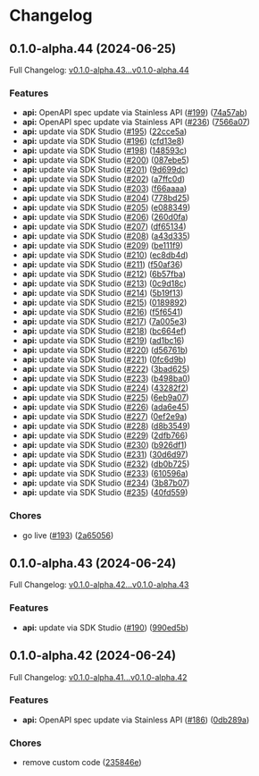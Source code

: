 # Changelog

## 0.1.0-alpha.44 (2024-06-25)

Full Changelog: [v0.1.0-alpha.43...v0.1.0-alpha.44](https://github.com/StructifyAI/structify-node/compare/v0.1.0-alpha.43...v0.1.0-alpha.44)

### Features

* **api:** OpenAPI spec update via Stainless API ([#199](https://github.com/StructifyAI/structify-node/issues/199)) ([74a57ab](https://github.com/StructifyAI/structify-node/commit/74a57ab5b6169635216127d91deaa90d3e6f059c))
* **api:** OpenAPI spec update via Stainless API ([#236](https://github.com/StructifyAI/structify-node/issues/236)) ([7566a07](https://github.com/StructifyAI/structify-node/commit/7566a07a8b8223ede233b4c1b58cbc22a7b1fb48))
* **api:** update via SDK Studio ([#195](https://github.com/StructifyAI/structify-node/issues/195)) ([22cce5a](https://github.com/StructifyAI/structify-node/commit/22cce5acb6c8b9574b1cb914b55d0cf7ccc9a47b))
* **api:** update via SDK Studio ([#196](https://github.com/StructifyAI/structify-node/issues/196)) ([cfd13e8](https://github.com/StructifyAI/structify-node/commit/cfd13e89373d6a7aba18f4a303f64dacafa1fdd7))
* **api:** update via SDK Studio ([#198](https://github.com/StructifyAI/structify-node/issues/198)) ([148593c](https://github.com/StructifyAI/structify-node/commit/148593c27b456c2eb572b3eab65e624be93fc601))
* **api:** update via SDK Studio ([#200](https://github.com/StructifyAI/structify-node/issues/200)) ([087ebe5](https://github.com/StructifyAI/structify-node/commit/087ebe528b7d31c08be1c0db56bc35d8fa4e6c3f))
* **api:** update via SDK Studio ([#201](https://github.com/StructifyAI/structify-node/issues/201)) ([9d699dc](https://github.com/StructifyAI/structify-node/commit/9d699dc0e728172dc31d241326020f6316f265c7))
* **api:** update via SDK Studio ([#202](https://github.com/StructifyAI/structify-node/issues/202)) ([a7ffc0d](https://github.com/StructifyAI/structify-node/commit/a7ffc0d0af85130ff4a18ad6b8ccf155f16b422b))
* **api:** update via SDK Studio ([#203](https://github.com/StructifyAI/structify-node/issues/203)) ([f66aaaa](https://github.com/StructifyAI/structify-node/commit/f66aaaa2f384266c0c68e291e19f6ef5236d2677))
* **api:** update via SDK Studio ([#204](https://github.com/StructifyAI/structify-node/issues/204)) ([778bd25](https://github.com/StructifyAI/structify-node/commit/778bd250bcd6daeacb301abb5515f718c24dc62c))
* **api:** update via SDK Studio ([#205](https://github.com/StructifyAI/structify-node/issues/205)) ([e088349](https://github.com/StructifyAI/structify-node/commit/e088349f9d18561cdda149a0d3c7665019e8f4e3))
* **api:** update via SDK Studio ([#206](https://github.com/StructifyAI/structify-node/issues/206)) ([260d0fa](https://github.com/StructifyAI/structify-node/commit/260d0fa31f4d4630aeb87c926b553179071b0d3d))
* **api:** update via SDK Studio ([#207](https://github.com/StructifyAI/structify-node/issues/207)) ([df65134](https://github.com/StructifyAI/structify-node/commit/df6513421a31060f8ab936bb8deabc9c57d3410b))
* **api:** update via SDK Studio ([#208](https://github.com/StructifyAI/structify-node/issues/208)) ([a43d335](https://github.com/StructifyAI/structify-node/commit/a43d335bc32b14676c989c666df9c7aeaa3ac25c))
* **api:** update via SDK Studio ([#209](https://github.com/StructifyAI/structify-node/issues/209)) ([be111f9](https://github.com/StructifyAI/structify-node/commit/be111f9dcc1b4b6c29193459a963733a180ce0da))
* **api:** update via SDK Studio ([#210](https://github.com/StructifyAI/structify-node/issues/210)) ([ec8db4d](https://github.com/StructifyAI/structify-node/commit/ec8db4d0196aa1140d8cc543e6e813c654416d95))
* **api:** update via SDK Studio ([#211](https://github.com/StructifyAI/structify-node/issues/211)) ([f50af36](https://github.com/StructifyAI/structify-node/commit/f50af36f8c0525cc677ca300f23a6ba2b9c5e50f))
* **api:** update via SDK Studio ([#212](https://github.com/StructifyAI/structify-node/issues/212)) ([6b57fba](https://github.com/StructifyAI/structify-node/commit/6b57fba2c38df3d098c506f002d6453df7a09445))
* **api:** update via SDK Studio ([#213](https://github.com/StructifyAI/structify-node/issues/213)) ([0c9d18c](https://github.com/StructifyAI/structify-node/commit/0c9d18c5123f49eec252b8ea6e4a3c7da1560d0a))
* **api:** update via SDK Studio ([#214](https://github.com/StructifyAI/structify-node/issues/214)) ([5b19f13](https://github.com/StructifyAI/structify-node/commit/5b19f133f39fd37ecfcbc10572ee29f294d841ef))
* **api:** update via SDK Studio ([#215](https://github.com/StructifyAI/structify-node/issues/215)) ([0189892](https://github.com/StructifyAI/structify-node/commit/018989287ee203c19c2ef2534de0947483584112))
* **api:** update via SDK Studio ([#216](https://github.com/StructifyAI/structify-node/issues/216)) ([f5f6541](https://github.com/StructifyAI/structify-node/commit/f5f6541126e38a19c3d389ae20bfddfd0ad86793))
* **api:** update via SDK Studio ([#217](https://github.com/StructifyAI/structify-node/issues/217)) ([7a005e3](https://github.com/StructifyAI/structify-node/commit/7a005e33bdf541593e6f4c16ca60f50c6f5fca4a))
* **api:** update via SDK Studio ([#218](https://github.com/StructifyAI/structify-node/issues/218)) ([bc664ef](https://github.com/StructifyAI/structify-node/commit/bc664efdea08096084e8e3f9318893e8d45042d9))
* **api:** update via SDK Studio ([#219](https://github.com/StructifyAI/structify-node/issues/219)) ([ad1bc16](https://github.com/StructifyAI/structify-node/commit/ad1bc16095740c1beb0a479b00b8706996043158))
* **api:** update via SDK Studio ([#220](https://github.com/StructifyAI/structify-node/issues/220)) ([d56761b](https://github.com/StructifyAI/structify-node/commit/d56761b75553732910f41edfe4cbdbc0440622a8))
* **api:** update via SDK Studio ([#221](https://github.com/StructifyAI/structify-node/issues/221)) ([0fc6d9b](https://github.com/StructifyAI/structify-node/commit/0fc6d9b33091d63433d5a302126b13cbac3a0ec2))
* **api:** update via SDK Studio ([#222](https://github.com/StructifyAI/structify-node/issues/222)) ([3bad625](https://github.com/StructifyAI/structify-node/commit/3bad6256050c223585871a3b27a3d031afe4fa7a))
* **api:** update via SDK Studio ([#223](https://github.com/StructifyAI/structify-node/issues/223)) ([b498ba0](https://github.com/StructifyAI/structify-node/commit/b498ba03984c8ab8546cc99f5790c00813cfa3c1))
* **api:** update via SDK Studio ([#224](https://github.com/StructifyAI/structify-node/issues/224)) ([43282f2](https://github.com/StructifyAI/structify-node/commit/43282f2776f1e1b1e17ff648edc641bc07eca185))
* **api:** update via SDK Studio ([#225](https://github.com/StructifyAI/structify-node/issues/225)) ([6eb9a07](https://github.com/StructifyAI/structify-node/commit/6eb9a07e98a45f16356a208f525e693a6e2e177a))
* **api:** update via SDK Studio ([#226](https://github.com/StructifyAI/structify-node/issues/226)) ([ada6e45](https://github.com/StructifyAI/structify-node/commit/ada6e456a49c73cfa4a7c3f315b0e14ecff540ab))
* **api:** update via SDK Studio ([#227](https://github.com/StructifyAI/structify-node/issues/227)) ([0ef2e9a](https://github.com/StructifyAI/structify-node/commit/0ef2e9a7492a222378666582e98837b1d9426dc0))
* **api:** update via SDK Studio ([#228](https://github.com/StructifyAI/structify-node/issues/228)) ([d8b3549](https://github.com/StructifyAI/structify-node/commit/d8b3549a7ee22bb973df1dbc1341d6076e8eabdc))
* **api:** update via SDK Studio ([#229](https://github.com/StructifyAI/structify-node/issues/229)) ([2dfb766](https://github.com/StructifyAI/structify-node/commit/2dfb766b2992fe48ffe15661d2accbc804c62b4a))
* **api:** update via SDK Studio ([#230](https://github.com/StructifyAI/structify-node/issues/230)) ([b926df1](https://github.com/StructifyAI/structify-node/commit/b926df1488015e69f619a1dcaea5170463d7be1f))
* **api:** update via SDK Studio ([#231](https://github.com/StructifyAI/structify-node/issues/231)) ([30d6d97](https://github.com/StructifyAI/structify-node/commit/30d6d97c578afcc969fd333ce96108fe792ca61d))
* **api:** update via SDK Studio ([#232](https://github.com/StructifyAI/structify-node/issues/232)) ([db0b725](https://github.com/StructifyAI/structify-node/commit/db0b725640dd7bdd35927cb41291d8395bc51a34))
* **api:** update via SDK Studio ([#233](https://github.com/StructifyAI/structify-node/issues/233)) ([610596a](https://github.com/StructifyAI/structify-node/commit/610596a99ef829746fe0bd865dbaf84044472373))
* **api:** update via SDK Studio ([#234](https://github.com/StructifyAI/structify-node/issues/234)) ([3b87b07](https://github.com/StructifyAI/structify-node/commit/3b87b07ecdad35de52745c3e61296e0494c27a51))
* **api:** update via SDK Studio ([#235](https://github.com/StructifyAI/structify-node/issues/235)) ([40fd559](https://github.com/StructifyAI/structify-node/commit/40fd559318a602f25e541d77bced6dc44f2a9b9e))


### Chores

* go live ([#193](https://github.com/StructifyAI/structify-node/issues/193)) ([2a65056](https://github.com/StructifyAI/structify-node/commit/2a65056884861b22bf8d61c12494008b6a304818))

## 0.1.0-alpha.43 (2024-06-24)

Full Changelog: [v0.1.0-alpha.42...v0.1.0-alpha.43](https://github.com/StructifyAI/structify-node/compare/v0.1.0-alpha.42...v0.1.0-alpha.43)

### Features

* **api:** update via SDK Studio ([#190](https://github.com/StructifyAI/structify-node/issues/190)) ([990ed5b](https://github.com/StructifyAI/structify-node/commit/990ed5ba483029bb85a2093e384734ae6f25df5d))

## 0.1.0-alpha.42 (2024-06-24)

Full Changelog: [v0.1.0-alpha.41...v0.1.0-alpha.42](https://github.com/StructifyAI/structify-node/compare/v0.1.0-alpha.41...v0.1.0-alpha.42)

### Features

* **api:** OpenAPI spec update via Stainless API ([#186](https://github.com/StructifyAI/structify-node/issues/186)) ([0db289a](https://github.com/StructifyAI/structify-node/commit/0db289ac4fd4d7df5264de81fb90a9a80c3f3d48))


### Chores

* remove custom code ([235846e](https://github.com/StructifyAI/structify-node/commit/235846e1dd59410fa7d1ae01ad5efaf53e411703))
